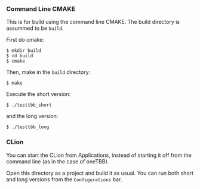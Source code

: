 ### Command Line CMAKE

This is for build using the command line CMAKE. The build directory is assummed to be `build`.

First do cmake:

    $ mkdir build
    $ cd build
    $ cmake
    
Then, make in the `build` directory:

    $ make
    
Execute the short version:

    $ ./testtbb_short
    
and the long version:

    $ ./testtbb_long
    
### CLion

You can start the CLion from Applications, instead of starting it off from the command line (as in the case of oneTBB).

Open this directory as a project and build it as usual. You can run both short and long versions from the `Configurations` bar.
